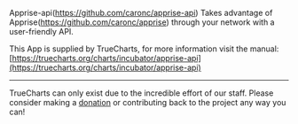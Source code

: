 Apprise-api(https://github.com/caronc/apprise-api) Takes advantage of Apprise(https://github.com/caronc/apprise) through your network with a user-friendly API.


This App is supplied by TrueCharts, for more information visit the manual: [https://truecharts.org/charts/incubator/apprise-api](https://truecharts.org/charts/incubator/apprise-api)

---

TrueCharts can only exist due to the incredible effort of our staff.
Please consider making a [donation](https://truecharts.org/about/sponsor) or contributing back to the project any way you can!
